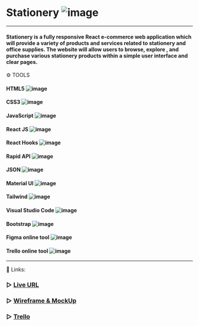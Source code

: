 # Stationery ![image](https://user-images.githubusercontent.com/107134917/236957168-e5918e79-d6ec-412e-8f49-6675edd7b086.png)
--------------
#### Stationery is  a fully responsive React e-commerce web application which will provide a variety of products and services related to stationery and office supplies. The website will allow users to browse, explore , and purchase various stationery products within a simple user interface and clear pages.

⚙️ TOOLS
#### HTML5 ![image](https://user-images.githubusercontent.com/107134917/236952227-755195d0-cb61-476b-827b-b6bcdea22237.png)
#### CSS3 ![image](https://user-images.githubusercontent.com/107134917/236952277-634e8d7f-ec2d-4161-9a84-fd02ad20c140.png)
#### JavaScript ![image](https://user-images.githubusercontent.com/107134917/236952307-3c97d4a9-5f31-4c47-abab-174d372d5d44.png)
#### React JS ![image](https://user-images.githubusercontent.com/107134917/236954290-656f1a20-b83a-40e6-a08e-95f407181534.png)
#### React Hooks ![image](https://user-images.githubusercontent.com/107134917/236954344-292d1ad4-5cbe-4e7b-8290-6e6ad2b9beb4.png)
#### Rapid API ![image](https://user-images.githubusercontent.com/107134917/236954372-875597a0-61dc-4c26-8b19-db57fd8353b3.png)
#### JSON ![image](https://user-images.githubusercontent.com/107134917/236954414-64e4ae98-8114-46a5-9b8a-56358d1717fa.png)
#### Material UI ![image](https://user-images.githubusercontent.com/107134917/236954488-dd900fd0-9a63-4cce-b58b-f0c30daf44c9.png)
#### Tailwind ![image](https://user-images.githubusercontent.com/107134917/236954444-e1d5cc3e-6e6f-47f3-98a8-64c09cbd51f1.png)
#### Visual Studio Code ![image](https://user-images.githubusercontent.com/107134917/236952380-4a5bdd51-f0ab-4058-8c37-24a844f9b6bb.png)
#### Bootstrap ![image](https://user-images.githubusercontent.com/107134917/236952355-cf1df9e5-026e-41fd-9fc6-e5b9a34de149.png)
#### Figma online tool ![image](https://user-images.githubusercontent.com/107134917/236952402-31f715aa-a668-43bb-8424-38ce90f70b3b.png)
#### Trello online tool ![image](https://user-images.githubusercontent.com/107134917/236952420-5acc4236-4c4a-4a4e-bf41-00e0ab466319.png)
---------------
📎 Links:
### ▷ [Live URL](https://bushra1995.github.io/Stationery/)
### ▷ [ Wireframe & MockUp](https://www.figma.com/file/dWBwAsIBPF86EXw5tBGoU7/stationary-e-commerce?type=design&node-id=0-1&t=ZHJTeKFhiDdw1va3-0)
### ▷ [Trello ](https://trello.com/b/fDTus1Mn/stasionary-e-commerce)
